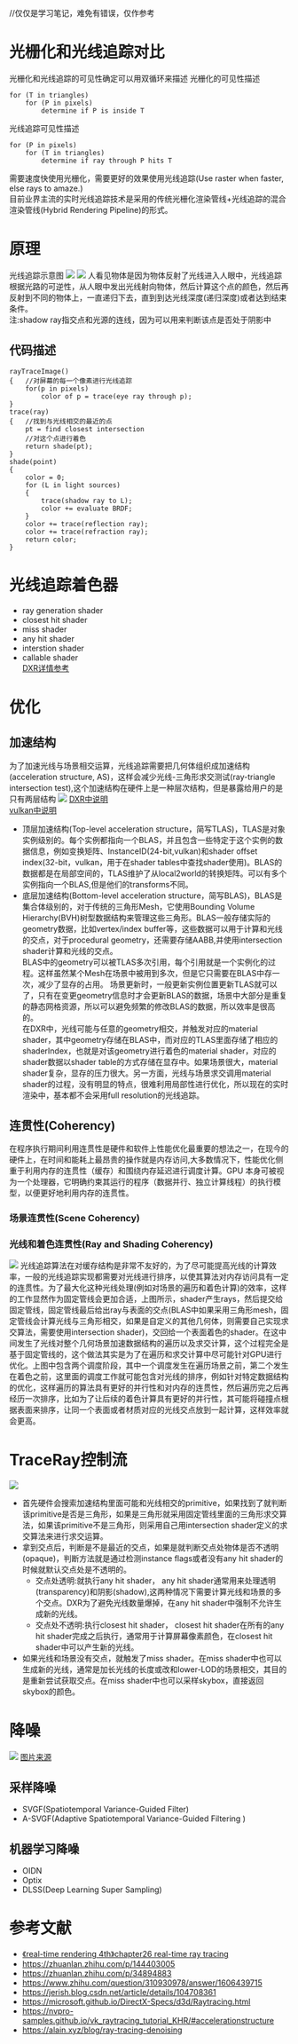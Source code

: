 //仅仅是学习笔记，难免有错误，仅作参考
# 光栅化和光线追踪对比
光栅化和光线追踪的可见性确定可以用双循环来描述
光栅化的可见性描述
```
for (T in triangles)
    for (P in pixels)
        determine if P is inside T
```
光线追踪可见性描述
```
for (P in pixels)
    for (T in triangles)
        determine if ray through P hits T
```
需要速度快使用光栅化，需要更好的效果使用光线追踪(Use raster when faster, else rays to amaze.)  
目前业界主流的实时光线追踪技术是采用的传统光栅化渲染管线+光线追踪的混合渲染管线(Hybrid Rendering Pipeline)的形式。

# 原理
光线追踪示意图
![](./raytracing1.png)
![](./raytracing2.png)
人看见物体是因为物体反射了光线进入人眼中，光线追踪根据光路的可逆性，从人眼中发出光线射向物体，然后计算这个点的颜色，然后再反射到不同的物体上，一直递归下去，直到到达光线深度(递归深度)或者达到结束条件。  
注:shadow ray指交点和光源的连线，因为可以用来判断该点是否处于阴影中

## 代码描述
```
rayTraceImage()
{   //对屏幕的每一个像素进行光线追踪
    for(p in pixels)
        color of p = trace(eye ray through p);
}
trace(ray)
{   //找到与光线相交的最近的点
    pt = find closest intersection
    //对这个点进行着色
    return shade(pt);
}
shade(point)
{
    color = 0;
    for (L in light sources)
    {
        trace(shadow ray to L);
        color += evaluate BRDF;
    }
    color += trace(reflection ray);
    color += trace(refraction ray);
    return color;
}
```
# 光线追踪着色器
- ray generation shader
- closest hit shader
- miss shader
- any hit shader
- interstion shader
- callable shader  
[DXR详情参考](https://docs.microsoft.com/en-us/windows/win32/direct3d12/direct3d-12-raytracing-hlsl-shaders)  

# 优化
## 加速结构
为了加速光线与场景相交运算，光线追踪需要把几何体组织成加速结构(acceleration structure, AS)，这样会减少光线-三角形求交测试(ray-triangle intersection test),这个加速结构在硬件上是一种层次结构，但是暴露给用户的是只有两层结构
![](./raytracing3.png)
[DXR中说明](https://microsoft.github.io/DirectX-Specs/d3d/Raytracing.html#ray-geometry-interaction-diagram)  
[vulkan中说明](https://nvpro-samples.github.io/vk_raytracing_tutorial_KHR/#accelerationstructure)
- 顶层加速结构(Top-level acceleration structure，简写TLAS)，TLAS是对象实例级别的。每个实例都指向一个BLAS，并且包含一些特定于这个实例的数据信息，例如变换矩阵、InstanceID(24-bit,vulkan)和shader offset index(32-bit，vulkan，用于在shader tables中查找shader使用)。BLAS的数据都是在局部空间的，TLAS维护了从local2world的转换矩阵。可以有多个实例指向一个BLAS,但是他们的transforms不同。
- 底层加速结构(Bottom-level acceleration structure，简写BLAS)，BLAS是集合体级别的，对于传统的三角形Mesh，它使用Bounding Volume Hierarchy(BVH)树型数据结构来管理这些三角形。BLAS一般存储实际的geometry数据，比如vertex/index buffer等，这些数据可以用于计算和光线的交点，对于procedural geometry，还需要存储AABB,并使用intersection shader计算和光线的交点。  
BLAS中的geometry可以被TLAS多次引用，每个引用就是一个实例化的过程。这样虽然某个Mesh在场景中被用到多次，但是它只需要在BLAS中存一次，减少了显存的占用。 
场景更新时，一般更新实例位置更新TLAS就可以了，只有在变更geometry信息时才会更新BLAS的数据，场景中大部分是重复的静态网格资源，所以可以避免频繁的修改BLAS的数据，所以效率是很高的。   
在DXR中，光线可能与任意的geometry相交，并触发对应的material shader，其中geometry存储在BLAS中，而对应的TLAS里面存储了相应的shaderIndex，也就是对该geometry进行着色的material shader，对应的shader数据以shader table的方式存储在显存中。如果场景很大，material shader复杂，显存的压力很大。另一方面，光线与场景求交调用material shader的过程，没有明显的特点，很难利用局部性进行优化，所以现在的实时渲染中，基本都不会采用full resolution的光线追踪。
## 连贯性(Coherency)
在程序执行期间利用连贯性是硬件和软件上性能优化最重要的想法之一，在现今的硬件上，在时间和能耗上最昂贵的操作就是内存访问,大多数情况下，性能优化侧重于利用内存的连贯性（缓存）和围绕内存延迟进行调度计算。GPU 本身可被视为一个处理器，它明确约束其运行的程序（数据并行、独立计算线程）的执行模型，以便更好地利用内存的连贯性。
### 场景连贯性(Scene Coherency)
### 光线和着色连贯性(Ray and Shading Coherency)
![](./raytracing4.jpeg)
光线追踪算法在对缓存结构是非常不友好的，为了尽可能提高光线的计算效率，一般的光线追踪实现都需要对光线进行排序，以使其算法对内存访问具有一定的连贯性。为了最大化这种光线处理(例如对场景的遍历和着色计算)的效率，这样的工作显然作为固定管线会更加合适，上图所示，shader产生rays，然后提交给固定管线，固定管线最后给出ray与表面的交点(BLAS中如果采用三角形mesh，固定管线会计算光线与三角形相交，如果是自定义的其他几何体，则需要自己实现求交算法，需要使用intersection shader)，交回给一个表面着色的shader。在这中间发生了光线对整个几何场景加速数据结构的遍历以及求交计算，这个过程完全是基于固定管线的，这个做法其实是为了在遍历和求交计算中尽可能针对GPU进行优化。上图中包含两个调度阶段，其中一个调度发生在遍历场景之前，第二个发生在着色之前，这里面的调度工作就可能包含对光线的排序，例如针对特定数据结构的优化，这样遍历的算法具有更好的并行性和对内存的连贯性，然后遍历完之后再经历一次排序，比如为了让后续的着色计算具有更好的并行性，其可能将碰撞点根据表面来排序，让同一个表面或者材质对应的光线交点放到一起计算，这样效率就会更高。
# TraceRay控制流
![](./raytracing5.png)
- 首先硬件会搜索加速结构里面可能和光线相交的primitive，如果找到了就判断该primitive是否是三角形，如果是三角形就采用固定管线里面的三角形求交算法，如果该primitive不是三角形，则采用自己用intersection shader定义的求交算法来进行求交运算。
- 拿到交点后，判断是不是最近的交点，如果是就判断交点处物体是否不透明(opaque)，判断方法就是通过检测instance flags或者没有any hit shader的时候就默认交点处是不透明的。  
    - 交点处透明:就执行any hit shader， any hit shader通常用来处理透明(transparency)和阴影(shadow),这两种情况下需要计算光线和场景的多个交点。DXR为了避免光线数量爆掉，在any hit shader中强制不允许生成新的光线。  
    - 交点处不透明:执行closest hit shader， closest hit shader在所有的any hit shader完成之后执行，通常用于计算屏幕像素颜色，在closest hit shader中可以产生新的光线。
- 如果光线和场景没有交点，就触发了miss shader。在miss shader中也可以生成新的光线，通常是加长光线的长度或改和lower-LOD的场景相交，其目的是重新尝试获取交点。在miss shader中也可以采样skybox，直接返回skybox的颜色。
# 降噪
![](./raytracing6.jpg)
[图片来源](https://zhuanlan.zhihu.com/p/28288053)
## 采样降噪
- SVGF(Spatiotemporal Variance-Guided Filter)
- A-SVGF(Adaptive Spatiotemporal Variance-Guided Filtering )
## 机器学习降噪
- OIDN
- Optix
- DLSS(Deep Learning Super Sampling)


# 参考文献
- [《real-time rendering 4th》chapter26 real-time ray tracing](http://www.realtimerendering.com/raytracing.html)  
- https://zhuanlan.zhihu.com/p/144403005  
- https://zhuanlan.zhihu.com/p/34894883
- https://www.zhihu.com/question/310930978/answer/1606439715  
- https://jerish.blog.csdn.net/article/details/104708361  
- https://microsoft.github.io/DirectX-Specs/d3d/Raytracing.html  
- https://nvpro-samples.github.io/vk_raytracing_tutorial_KHR/#accelerationstructure
- https://alain.xyz/blog/ray-tracing-denoising